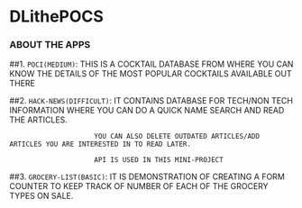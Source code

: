 # DLithePOCS


### ABOUT THE APPS


##1. `POCI(MEDIUM)`: THIS IS A COCKTAIL DATABASE FROM WHERE YOU CAN KNOW THE DETAILS OF THE MOST POPULAR COCKTAILS AVAILABLE OUT THERE


##2. `HACK-NEWS(DIFFICULT)`: IT CONTAINS  DATABASE FOR TECH/NON TECH INFORMATION WHERE YOU CAN DO A QUICK NAME SEARCH AND READ THE ARTICLES.

                         YOU CAN ALSO DELETE OUTDATED ARTICLES/ADD ARTICLES YOU ARE INTERESTED IN TO READ LATER.
                         
                         API IS USED IN THIS MINI-PROJECT
                         
                         
##3. `GROCERY-LIST(BASIC)`: IT IS DEMONSTRATION OF CREATING A FORM COUNTER TO KEEP TRACK OF NUMBER OF EACH OF THE GROCERY TYPES ON SALE.  
